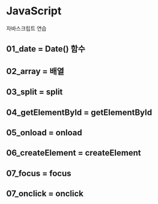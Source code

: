 # JavaScript  
자바스크립트 연습  

## 01_date = Date() 함수  
## 02_array = 배열  
## 03_split = split  
## 04_getElementById = getElementById  
## 05_onload = onload  
## 06_createElement = createElement  
## 07_focus = focus  
## 07_onclick = onclick  

